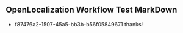 ## OpenLocalization Workflow Test MarkDown
* f87476a2-1507-45a5-bb3b-b56f05849671 thanks!

<!--HONumber=Sep16_HO1-->



